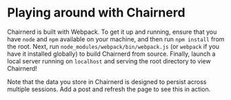 

Playing around with Chairnerd
===

Chairnerd is built with Webpack. To get it up and running, ensure that you have `node` and `npm` available on your machine, and then run `npm install` from the root. Next, run `node_modules/webpack/bin/webpack.js` (or `webpack` if you have it installed globally) to build Chairnerd from source. Finally, launch a local server running on `localhost` and serving the root directory to view Chairnerd!

Note that the data you store in Chairnerd is designed to persist across multiple sessions. Add a post and refresh the page to see this in action.




